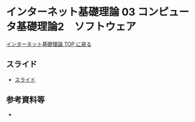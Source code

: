 # インターネット基礎理論 03 コンピュータ基礎理論2　ソフトウェア

[インターネット基礎理論 TOP に戻る](./index.md)

## スライド
- [スライド](./btoi_03slide.pdf)

## 参考資料等
- 

